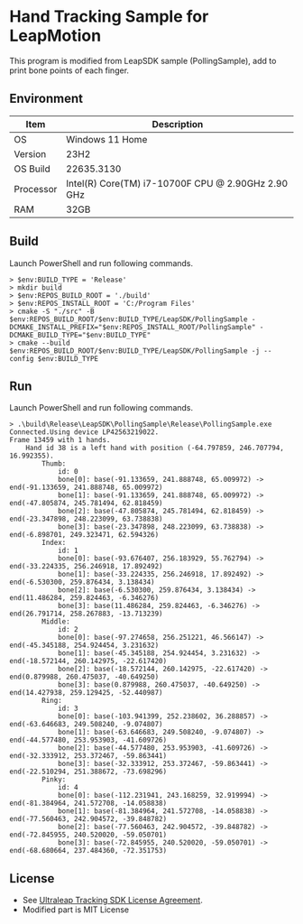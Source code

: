 # Hand Tracking Sample for LeapMotion

This program is modified from LeapSDK sample (PollingSample), add to print bone points of each finger.

## Environment

|Item|Description|
|---|---|
|OS|Windows 11 Home|
|Version|23H2|
|OS Build|22635.3130|
|Processor|Intel(R) Core(TM) i7-10700F CPU @ 2.90GHz 2.90 GHz|
|RAM|32GB|

## Build

Launch PowerShell and run following commands.

```
> $env:BUILD_TYPE = 'Release'
> mkdir build
> $env:REPOS_BUILD_ROOT = './build'
> $env:REPOS_INSTALL_ROOT = 'C:/Program Files'
> cmake -S "./src" -B $env:REPOS_BUILD_ROOT/$env:BUILD_TYPE/LeapSDK/PollingSample -DCMAKE_INSTALL_PREFIX="$env:REPOS_INSTALL_ROOT/PollingSample" -DCMAKE_BUILD_TYPE="$env:BUILD_TYPE"
> cmake --build $env:REPOS_BUILD_ROOT/$env:BUILD_TYPE/LeapSDK/PollingSample -j --config $env:BUILD_TYPE
```

## Run

Launch PowerShell and run following commands.

```
> .\build\Release\LeapSDK\PollingSample\Release\PollingSample.exe
Connected.Using device LP42563219022.
Frame 13459 with 1 hands.
    Hand id 38 is a left hand with position (-64.797859, 246.707794, 16.992355).
        Thumb:
            id: 0
            bone[0]: base(-91.133659, 241.888748, 65.009972) -> end(-91.133659, 241.888748, 65.009972)
            bone[1]: base(-91.133659, 241.888748, 65.009972) -> end(-47.805874, 245.781494, 62.818459)
            bone[2]: base(-47.805874, 245.781494, 62.818459) -> end(-23.347898, 248.223099, 63.738838)
            bone[3]: base(-23.347898, 248.223099, 63.738838) -> end(-6.898701, 249.323471, 62.594326)
        Index:
            id: 1
            bone[0]: base(-93.676407, 256.183929, 55.762794) -> end(-33.224335, 256.246918, 17.892492)
            bone[1]: base(-33.224335, 256.246918, 17.892492) -> end(-6.530300, 259.876434, 3.138434)
            bone[2]: base(-6.530300, 259.876434, 3.138434) -> end(11.486284, 259.824463, -6.346276)
            bone[3]: base(11.486284, 259.824463, -6.346276) -> end(26.791714, 258.267883, -13.713239)
        Middle:
            id: 2
            bone[0]: base(-97.274658, 256.251221, 46.566147) -> end(-45.345188, 254.924454, 3.231632)
            bone[1]: base(-45.345188, 254.924454, 3.231632) -> end(-18.572144, 260.142975, -22.617420)
            bone[2]: base(-18.572144, 260.142975, -22.617420) -> end(0.879988, 260.475037, -40.649250)
            bone[3]: base(0.879988, 260.475037, -40.649250) -> end(14.427938, 259.129425, -52.440987)
        Ring:
            id: 3
            bone[0]: base(-103.941399, 252.238602, 36.288857) -> end(-63.646683, 249.508240, -9.074807)
            bone[1]: base(-63.646683, 249.508240, -9.074807) -> end(-44.577480, 253.953903, -41.609726)
            bone[2]: base(-44.577480, 253.953903, -41.609726) -> end(-32.333912, 253.372467, -59.863441)
            bone[3]: base(-32.333912, 253.372467, -59.863441) -> end(-22.510294, 251.388672, -73.698296)
        Pinky:
            id: 4
            bone[0]: base(-112.231941, 243.168259, 32.919994) -> end(-81.384964, 241.572708, -14.058838)
            bone[1]: base(-81.384964, 241.572708, -14.058838) -> end(-77.560463, 242.904572, -39.848782)
            bone[2]: base(-77.560463, 242.904572, -39.848782) -> end(-72.845955, 240.520020, -59.050701)
            bone[3]: base(-72.845955, 240.520020, -59.050701) -> end(-68.680664, 237.484360, -72.351753)
```

## License

- See [Ultraleap Tracking SDK License Agreement](https://central.leapmotion.com/agreements/SdkAgreement).
- Modified part is MIT License

